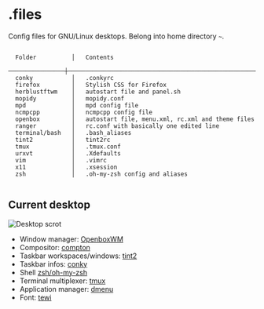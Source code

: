 # .files

Config files for GNU/Linux desktops. Belong into home directory ``~``.

```

  Folder          │   Contents
  ────────────────┼───────────────────────────────────────────────────────────────
  conky           │   .conkyrc
  firefox         │   Stylish CSS for Firefox
  herblustftwm    │   autostart file and panel.sh
  mopidy          │   mopidy.conf
  mpd             │   mpd config file
  ncmpcpp         │   ncmpcpp config file
  openbox         │   autostart file, menu.xml, rc.xml and theme files
  ranger          │   rc.conf with basically one edited line
  terminal/bash   │   .bash_aliases
  tint2           │   tint2rc
  tmux            │   .tmux.conf
  urxvt           │   .Xdefaults
  vim             │   .vimrc
  x11             │   .xsession
  zsh             │   .oh-my-zsh config and aliases
  
```

## Current desktop

![Desktop scrot](https://tknk.io/d1yq)

- Window manager: [OpenboxWM](https://github.com/danakj/openbox)
- Compositor: [compton](https://github.com/chjj/compton)
- Taskbar workspaces/windows: [tint2](https://github.com/chazmcgarvey/tint2)
- Taskbar infos: [conky](https://github.com/brndnmtthws/conky)
- Shell [zsh/oh-my-zsh](https://github.com/robbyrussell/oh-my-zsh)
- Terminal multiplexer: [tmux](https://github.com/tmux/tmux)
- Application manager: [dmenu](https://github.com/michaelforney/dmenu)
- Font: [tewi](https://github.com/lucy/tewi-font)
